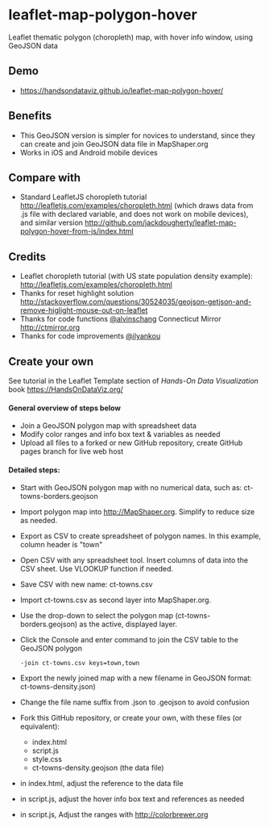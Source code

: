 # leaflet-map-polygon-hover
Leaflet thematic polygon (choropleth) map, with hover info window, using GeoJSON data

## Demo
- https://handsondataviz.github.io/leaflet-map-polygon-hover/

## Benefits
- This GeoJSON version is simpler for novices to understand, since they can create and join GeoJSON data file in MapShaper.org
- Works in iOS and Android mobile devices

## Compare with
- Standard LeafletJS choropleth tutorial http://leafletjs.com/examples/choropleth.html (which draws data from .js file with declared variable, and does not work on mobile devices), and similar version http://github.com/jackdougherty/leaflet-map-polygon-hover-from-js/index.html

## Credits
- Leaflet choropleth tutorial (with US state population density example): http://leafletjs.com/examples/choropleth.html
- Thanks for reset highlight solution http://stackoverflow.com/questions/30524035/geojson-getjson-and-remove-higlight-mouse-out-on-leaflet
- Thanks for code functions [@alvinschang](https://github.com/alvinschang) Connecticut Mirror http://ctmirror.org
- Thanks for code improvements [@ilyankou](https://github.com/ilyankou)

## Create your own

See tutorial in the Leaflet Template section of *Hands-On Data Visualization* book https://HandsOnDataViz.org/

#### General overview of steps below
- Join a GeoJSON polygon map with spreadsheet data
- Modify color ranges and info box text & variables as needed
- Upload all files to a forked or new GitHub repository, create GitHub pages branch for live web host

#### Detailed steps:
- Start with GeoJSON polygon map with no numerical data, such as: ct-towns-borders.geojson
- Import polygon map into http://MapShaper.org. Simplify to reduce size as needed.
- Export as CSV to create spreadsheet of polygon names. In this example, column header is "town"
- Open CSV with any spreadsheet tool. Insert columns of data into the CSV sheet. Use VLOOKUP function if needed.
- Save CSV with new name: ct-towns.csv
- Import ct-towns.csv as second layer into MapShaper.org.
- Use the drop-down to select the polygon map (ct-towns-borders.geojson) as the active, displayed layer.
- Click the Console and enter command to join the CSV table to the GeoJSON polygon
  ```
  -join ct-towns.csv keys=town,town
  ```
- Export the newly joined map with a new filename in GeoJSON format: ct-towns-density.json)
- Change the file name suffix from .json to .geojson to avoid confusion
- Fork this GitHub repository, or create your own, with these files (or equivalent):
  - index.html
  - script.js
  - style.css
  - ct-towns-density.geojson  (the data file)

- in index.html, adjust the reference to the data file
- in script.js, adjust the hover info box text and references as needed
- in script.js, Adjust the ranges with http://colorbrewer.org

